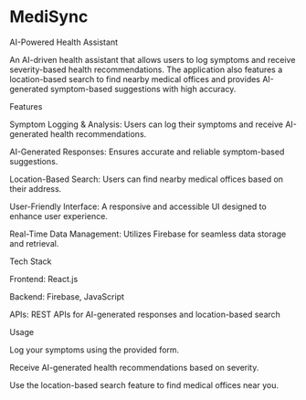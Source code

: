 # MediSync

AI-Powered Health Assistant

An AI-driven health assistant that allows users to log symptoms and receive severity-based health recommendations. The application also features a location-based search to find nearby medical offices and provides AI-generated symptom-based suggestions with high accuracy.

Features

Symptom Logging & Analysis: Users can log their symptoms and receive AI-generated health recommendations.

AI-Generated Responses: Ensures accurate and reliable symptom-based suggestions.

Location-Based Search: Users can find nearby medical offices based on their address.

User-Friendly Interface: A responsive and accessible UI designed to enhance user experience.

Real-Time Data Management: Utilizes Firebase for seamless data storage and retrieval.

Tech Stack

Frontend: React.js

Backend: Firebase, JavaScript

APIs: REST APIs for AI-generated responses and location-based search

Usage

Log your symptoms using the provided form.

Receive AI-generated health recommendations based on severity.

Use the location-based search feature to find medical offices near you.
